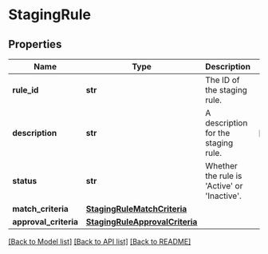 # StagingRule


## Properties
Name | Type | Description | Notes
------------ | ------------- | ------------- | -------------
**rule_id** | **str** | The ID of the staging rule. | 
**description** | **str** | A description for the staging rule. | [optional] 
**status** | **str** | Whether the rule is &#39;Active&#39; or &#39;Inactive&#39;. | 
**match_criteria** | [**StagingRuleMatchCriteria**](StagingRuleMatchCriteria.md) |  | 
**approval_criteria** | [**StagingRuleApprovalCriteria**](StagingRuleApprovalCriteria.md) |  | 

[[Back to Model list]](../README.md#documentation-for-models) [[Back to API list]](../README.md#documentation-for-api-endpoints) [[Back to README]](../README.md)


